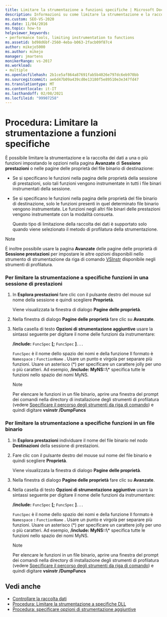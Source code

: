 ```yaml
---
title: Limitare la strumentazione a funzioni specifiche | Microsoft Docs
description: Informazioni su come limitare la strumentazione e la raccolta dei dati a una o più funzioni impostando le opzioni nella pagina avanzate o nelle pagine delle proprietà binarie di destinazione.
ms.custom: SEO-VS-2020
ms.date: 11/04/2016
ms.topic: how-to
helpviewer_keywords:
- performance tools, limiting instrumentation to functions
ms.assetid: bd98d6bf-2560-4eba-b063-2facb09f87c4
author: mikejo5000
ms.author: mikejo
manager: jmartens
monikerRange: vs-2017
ms.workload:
- multiple
ms.openlocfilehash: 2b1ce5af864a87691fab5b4026e797dc6eb970bb
ms.sourcegitcommit: ae6d47b09a439cd0e13180f5e89510e3e347fd47
ms.translationtype: MT
ms.contentlocale: it-IT
ms.lasthandoff: 02/08/2021
ms.locfileid: "99907258"
---
```

# <a name="how-to-limit-instrumentation-to-specific-functions"></a>Procedura: Limitare la strumentazione a funzioni specifiche
È possibile limitare la strumentazione e la raccolta dei dati a una o più funzioni impostando le opzioni nella pagina **Avanzate** di **Sessione prestazioni** o nelle pagine delle proprietà del file binario di destinazione:

- Se si specificano le funzioni nella pagina delle proprietà della sessione di prestazioni, solo tali funzioni vengono instrumentate in tutti i file binari instrumentati della sessione.

- Se si specificano le funzioni nella pagina delle proprietà del file binario di destinazione, solo le funzioni presenti in quel determinato file binario vengono instrumentate. Le funzioni negli altri file binari delle prestazioni vengono instrumentate con la modalità consueta.

  Questo tipo di limitazione della raccolta dei dati è supportato solo quando viene selezionato il metodo di profilatura della strumentazione.

> [!NOTE]
> È inoltre possibile usare la pagina **Avanzate** delle pagine delle proprietà di **Sessione prestazioni** per impostare le altre opzioni disponibili nello strumento di strumentazione da riga di comando [VSInstr](../profiling/vsinstr.md) disponibile negli strumenti di profilatura.

### <a name="to-limit-instrumentation-to-specific-functions-in-a-performance-session"></a>Per limitare la strumentazione a specifiche funzioni in una sessione di prestazioni

1. In **Esplora prestazioni** fare clic con il pulsante destro del mouse sul nome della sessione e quindi scegliere **Proprietà**.

    Viene visualizzata la finestra di dialogo **Pagine delle proprietà**.

2. Nella finestra di dialogo **Pagine delle proprietà** fare clic su **Avanzate**.

3. Nella casella di testo **Opzioni di strumentazione aggiuntive** usare la sintassi seguente per digitare il nome delle funzioni da instrumentare:

    **/include:** `FuncSpec` **[;** `FuncSpec` **]**`...`

    `FuncSpec` è il nome dello spazio dei nomi e della funzione Il formato è `Namespace` **:** `FunctionName` . Usare un punto e virgola per separare più funzioni. Usare un asterisco (\*) per specificare un carattere jolly per uno o più caratteri. Ad esempio, **/include: MyNS::\\*** specifica tutte le funzioni nello spazio dei nomi MyNS.

   > [!NOTE]
   > Per elencare le funzioni in un file binario, aprire una finestra del prompt dei comandi nella directory di installazione degli strumenti di profilatura (vedere [Specificare il percorso degli strumenti da riga di comando](../profiling/specifying-the-path-to-profiling-tools-command-line-tools.md)) e quindi digitare **vsinstr /DumpFuncs**

### <a name="to-limit-instrumentation-to-specific-functions-in-a-binary"></a>Per limitare la strumentazione a specifiche funzioni in un file binario

1. In **Esplora prestazioni** individuare il nome del file binario nel nodo **Destinazioni** della sessione di prestazioni.

2. Fare clic con il pulsante destro del mouse sul nome del file binario e quindi scegliere **Proprietà**.

    Viene visualizzata la finestra di dialogo **Pagine delle proprietà**.

3. Nella finestra di dialogo **Pagine delle proprietà** fare clic su **Avanzate**.

4. Nella casella di testo **Opzioni di strumentazione aggiuntive** usare la sintassi seguente per digitare il nome delle funzioni da instrumentare:

    **/include:** `FuncSpec` **[;** `FuncSpec` **]**`...`

    `FuncSpec` è il nome dello spazio dei nomi e della funzione Il formato è `Namespace` **:** `FunctionName` . Usare un punto e virgola per separare più funzioni. Usare un asterisco (\*) per specificare un carattere jolly per uno o più caratteri. Ad esempio, **/include: MyNS::\\*** specifica tutte le funzioni nello spazio dei nomi MyNS.

   > [!NOTE]
   > Per elencare le funzioni in un file binario, aprire una finestra del prompt dei comandi nella directory di installazione degli strumenti di profilatura (vedere [Specificare il percorso degli strumenti da riga di comando](../profiling/specifying-the-path-to-profiling-tools-command-line-tools.md)) e quindi digitare **vsinstr /DumpFuncs**

## <a name="see-also"></a>Vedi anche
- [Controllare la raccolta dati](../profiling/controlling-data-collection.md)
- [Procedura: Limitare la strumentazione a specifiche DLL](../profiling/how-to-limit-instrumentation-to-specific-dlls.md)
- [Procedura: specificare opzioni di strumentazione aggiuntive](../profiling/how-to-specify-additional-instrumentation-options.md)

